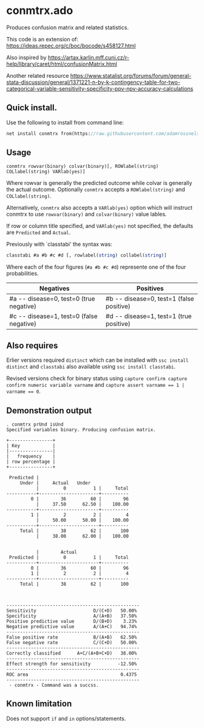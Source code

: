 # conmtrx.ado
Produces confusion matrix and related statistics.

This code is an extension of: https://ideas.repec.org/c/boc/bocode/s458127.html

Also inspired by https://artax.karlin.mff.cuni.cz/r-help/library/caret/html/confusionMatrix.html

Another related resource https://www.statalist.org/forums/forum/general-stata-discussion/general/1371221-n-by-k-contingency-table-for-two-categorical-variable-sensitivity-specificity-ppv-npv-accuracy-calculations

## Quick install.

Use the following to install from command line:

```Stata
net install conmtrx from(https://raw.githubusercontent.com/adamrossnelson/conmtrx/master)
```

## Usage

```
conmtrx rowvar(binary) colvar(binary)[, ROWlabel(string) COLlabel(string) VARlab(yes)]
```
Where rowvar is generally the predicted outcome while colvar is generally the actual outcome. Optionally `conmtrx` accepts a `ROWlabel(string)` and `COLlabel(string)`. 

Alternatively, `conmtrx` also accepts a `VARlab(yes)` option which will instruct conmtrx to use `rowvar(binary)` and `colvar(binary)` value lables.

If row or column title specified, and `VARlab(yes)` not specified, the defaults are `Predicted` and `Actual`.

Previously with `classtabi' the syntax was:
```Stata
classtabi #a #b #c #d [, rowlabel(string) collabel(string)]
```
Where each of the four figures (`#a #b #c #d`) represente one of the four probabilities.

|     Negatives                           |     Positives                              |
|-----------------------------------------|--------------------------------------------|
| #a -- disease=0, test=0 (true negative) | #b -- disease=0, test=1 (false positive)   |
| #c -- disease=1, test=0 (false negative)| #d -- disease=1, test=1 (true positive)    |

## Also requires

Erlier versions required `distinct` which can be installed with `ssc install distinct` and `classtabi` also available using `ssc install classtabi`.

Revised versions check for binary status using `capture confirm capture confirm numeric variable varname` and `capture assert varname == 1 | varname == 0`.

## Demonstration output
```
. conmtrx prUnd isUnd
Specified variables binary. Producing confusion matrix.

+----------------+
| Key            |
|----------------|
|   frequency    |
| row percentage |
+----------------+

 Predicted |
     Under |     Actual   Under
           |         0          1 |     Total
-----------+----------------------+----------
         0 |        36         60 |        96 
           |     37.50      62.50 |    100.00 
-----------+----------------------+----------
         1 |         2          2 |         4 
           |     50.00      50.00 |    100.00 
-----------+----------------------+----------
     Total |        38         62 |       100 
           |     38.00      62.00 |    100.00 


           |        Actual
 Predicted |         0          1 |     Total
-----------+----------------------+----------
         0 |        36         60 |        96 
         1 |         2          2 |         4 
-----------+----------------------+----------
     Total |        38         62 |       100 



-------------------------------------------------
Sensitivity                     D/(C+D)   50.00%      
Specificity                     A/(A+B)   37.50%      
Positive predictive value       D/(B+D)    3.23%      
Negative predictive value       A/(A+C)   94.74%      
-------------------------------------------------
False positive rate             B/(A+B)   62.50%      
False negative rate             C/(C+D)   50.00%      
-------------------------------------------------
Correctly classified      A+C/(A+B+C+D)   38.00%      
-------------------------------------------------
Effect strength for sensitivity          -12.50%      
-------------------------------------------------
ROC area                                  0.4375      
-------------------------------------------------
 - conmtrx - Command was a succss.

```

## Known limitation

Does not support `if` and `in` options/statements.
